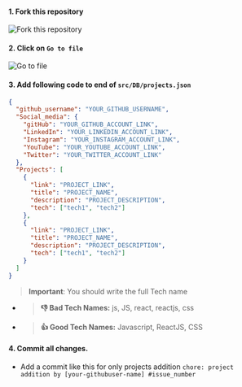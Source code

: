 #### 1. Fork this repository

![ Fork this repository](https://user-images.githubusercontent.com/88102392/226444075-7d7d28b5-8d88-459a-bb82-38a3f64aaf28.png)

#### 2. Click on `Go to file`

![Go to file](https://user-images.githubusercontent.com/88102392/226444608-12a2abb9-436c-4843-8893-49029cb4c033.png)

#### 3. Add following code to end of `src/DB/projects.json`

```json
{
  "github_username": "YOUR_GITHUB_USERNAME",
  "Social_media": {
    "gitHub": "YOUR_GITHUB_ACCOUNT_LINK",
    "LinkedIn": "YOUR_LINKEDIN_ACCOUNT_LINK",
    "Instagram": "YOUR_INSTAGRAM_ACCOUNT_LINK",
    "YouTube": "YOUR_YOUTUBE_ACCOUNT_LINK",
    "Twitter": "YOUR_TWITTER_ACCOUNT_LINK"
  },
  "Projects": [
    {
      "link": "PROJECT_LINK",
      "title": "PROJECT_NAME",
      "description": "PROJECT_DESCRIPTION",
      "tech": ["tech1", "tech2"]
    },
    {
      "link": "PROJECT_LINK",
      "title": "PROJECT_NAME",
      "description": "PROJECT_DESCRIPTION",
      "tech": ["tech1", "tech2"]
    }
  ]
}
```

> **Important**: You should write the full Tech name

- > **👎 Bad Tech Names:** js, JS, react, reactjs, css <br>
- > **👍 Good Tech Names:** Javascript, ReactJS, CSS

#### 4. Commit all changes.

- Add a commit like this for only projects addition `chore: project addition by [your-githubuser-name] #issue_number`
